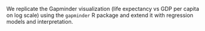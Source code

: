 We replicate the Gapminder visualization (life expectancy vs GDP per capita on log scale) using the `gapminder` R package and extend it with regression models and interpretation.